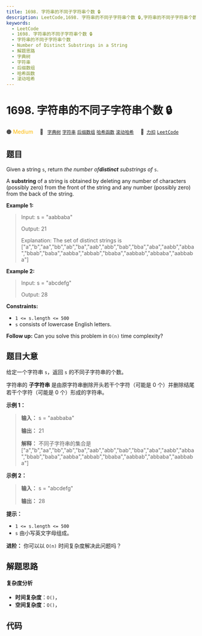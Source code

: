 ```yaml
---
title: 1698. 字符串的不同子字符串个数 🔒
description: LeetCode,1698. 字符串的不同子字符串个数 🔒,字符串的不同子字符串个数,Number of Distinct Substrings in a String,解题思路,字典树,字符串,后缀数组,哈希函数,滚动哈希
keywords:
  - LeetCode
  - 1698. 字符串的不同子字符串个数 🔒
  - 字符串的不同子字符串个数
  - Number of Distinct Substrings in a String
  - 解题思路
  - 字典树
  - 字符串
  - 后缀数组
  - 哈希函数
  - 滚动哈希
---
```


# 1698. 字符串的不同子字符串个数 🔒

🟠 <font color=#ffb800>Medium</font>&emsp; 🔖&ensp; [`字典树`](/tag/trie.md) [`字符串`](/tag/string.md) [`后缀数组`](/tag/suffix-array.md) [`哈希函数`](/tag/hash-function.md) [`滚动哈希`](/tag/rolling-hash.md)&emsp; 🔗&ensp;[`力扣`](https://leetcode.cn/problems/number-of-distinct-substrings-in-a-string) [`LeetCode`](https://leetcode.com/problems/number-of-distinct-substrings-in-a-string)

## 题目

Given a string `s`, return _the number of**distinct** substrings of_ `s`.

A **substring** of a string is obtained by deleting any number of characters
(possibly zero) from the front of the string and any number (possibly zero)
from the back of the string.



**Example 1:**

> Input: s = "aabbaba"
> 
> Output: 21
> 
> Explanation: The set of distinct strings is ["a","b","aa","bb","ab","ba","aab","abb","bab","bba","aba","aabb","abba","bbab","baba","aabba","abbab","bbaba","aabbab","abbaba","aabbaba"]

**Example 2:**

> Input: s = "abcdefg"
> 
> Output: 28

**Constraints:**

  * `1 <= s.length <= 500`
  * `s` consists of lowercase English letters.



**Follow up:** Can you solve this problem in `O(n)` time complexity?


## 题目大意

给定一个字符串 `s`，返回 `s` 的不同子字符串的个数。

字符串的 **子字符串** 是由原字符串删除开头若干个字符（可能是 0 个）并删除结尾若干个字符（可能是 0 个）形成的字符串。

**示例 1：**

> 
> 
> 
> 
> 
> **输入：** s = "aabbaba"
> 
> **输出：** 21
> 
> **解释：** 不同子字符串的集合是 ["a","b","aa","bb","ab","ba","aab","abb","bab","bba","aba","aabb","abba","bbab","baba","aabba","abbab","bbaba","aabbab","abbaba","aabbaba"]
> 
> 

**示例 2：**

> 
> 
> 
> 
> 
> **输入：** s = "abcdefg"
> 
> **输出：** 28
> 
> 

**提示：**

  * `1 <= s.length <= 500`
  * `s` 由小写英文字母组成。

**进阶：** 你可以以 `O(n)` 时间复杂度解决此问题吗？


## 解题思路

#### 复杂度分析

- **时间复杂度**：`O()`，
- **空间复杂度**：`O()`，

## 代码

```javascript

```